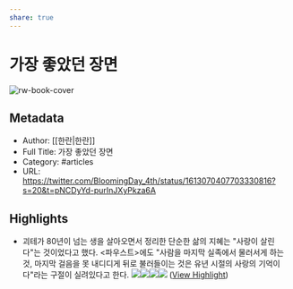 ```yaml
---
share: true
---
```


# 가장 좋았던 장면

![rw-book-cover](https://pbs.twimg.com/profile_images/1574292642858356736/1F6qGYz0.jpg)

## Metadata
- Author: [[한란|한란]]
- Full Title: 가장 좋았던 장면
- Category: #articles
- URL: https://twitter.com/BloomingDay_4th/status/1613070407703330816?s=20&t=pNCDyYd-purInJXyPkza6A

## Highlights
- 괴테가 80년이 넘는 생을 살아오면서 정리한 단순한 삶의 지혜는 "사랑이 살린다"는 것이었다고 했다. <파우스트>에도 "사람을 마지막 실족에서 물러서게 하는 것, 마지막 걸음을 못 내디디게 뒤로 불러들이는 것은 유년 시절의 사랑의 기억이다"라는 구절이 실려있다고 한다.
  ![](https://pbs.twimg.com/media/FmLFT2vaMAMkKef.jpg)![](https://pbs.twimg.com/media/FmLFX3PacAIXvlm.jpg)![](https://pbs.twimg.com/media/FmLFacAakAEPlCO.jpg)![](https://pbs.twimg.com/media/FmLFck8aUAIaCdz.jpg) ([View Highlight](https://read.readwise.io/read/01grjbpreahn7gz0pbcj72xnrb))

